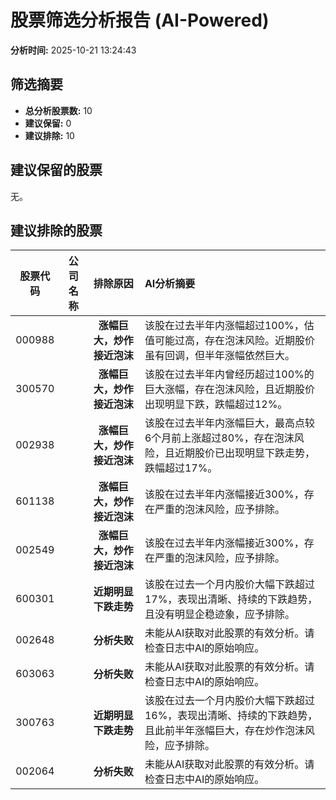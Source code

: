 # 股票筛选分析报告 (AI-Powered)

**分析时间:** 2025-10-21 13:24:43

## 筛选摘要

- **总分析股票数:** 10
- **建议保留:** 0
- **建议排除:** 10

## 建议保留的股票

无。


## 建议排除的股票

| 股票代码 | 公司名称 | 排除原因 | AI分析摘要 |
|:---:|:---:|:---:|:---|
| 000988 |  | **涨幅巨大，炒作接近泡沫** | 该股在过去半年内涨幅超过100%，估值可能过高，存在泡沫风险。近期股价虽有回调，但半年涨幅依然巨大。 |
| 300570 |  | **涨幅巨大，炒作接近泡沫** | 该股在过去半年内曾经历超过100%的巨大涨幅，存在泡沫风险，且近期股价出现明显下跌，跌幅超过12%。 |
| 002938 |  | **涨幅巨大，炒作接近泡沫** | 该股在过去半年内涨幅巨大，最高点较6个月前上涨超过80%，存在泡沫风险，且近期股价已出现明显下跌走势，跌幅超过17%。 |
| 601138 |  | **涨幅巨大，炒作接近泡沫** | 该股在过去半年内涨幅接近300%，存在严重的泡沫风险，应予排除。 |
| 002549 |  | **涨幅巨大，炒作接近泡沫** | 该股在过去半年内涨幅接近300%，存在严重的泡沫风险，应予排除。 |
| 600301 |  | **近期明显下跌走势** | 该股在过去一个月内股价大幅下跌超过17%，表现出清晰、持续的下跌趋势，且没有明显企稳迹象，应予排除。 |
| 002648 |  | **分析失败** | 未能从AI获取对此股票的有效分析。请检查日志中AI的原始响应。 |
| 603063 |  | **分析失败** | 未能从AI获取对此股票的有效分析。请检查日志中AI的原始响应。 |
| 300763 |  | **近期明显下跌走势** | 该股在过去一个月内股价大幅下跌超过16%，表现出清晰、持续的下跌趋势，且此前半年涨幅巨大，存在炒作泡沫风险，应予排除。 |
| 002064 |  | **分析失败** | 未能从AI获取对此股票的有效分析。请检查日志中AI的原始响应。 |

